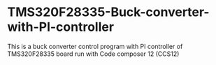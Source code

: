 # TMS320F28335-Buck-converter-with-PI-controller
This is a buck converter control program with PI controller of TMS320F28335 board run with Code composer 12 (CCS12)
